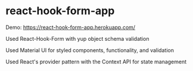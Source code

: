# react-hook-form-app

Demo: https://react-hook-form-app.herokuapp.com/

Used React-Hook-Form with yup object schema validation

Used Material UI for styled components, functionality, and validation

Used React's provider pattern with the Context API for state management
